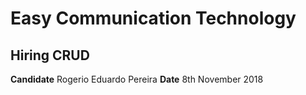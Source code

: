 # Easy Communication Technology
## Hiring CRUD
**Candidate** Rogerio Eduardo Pereira
**Date** 8th November 2018